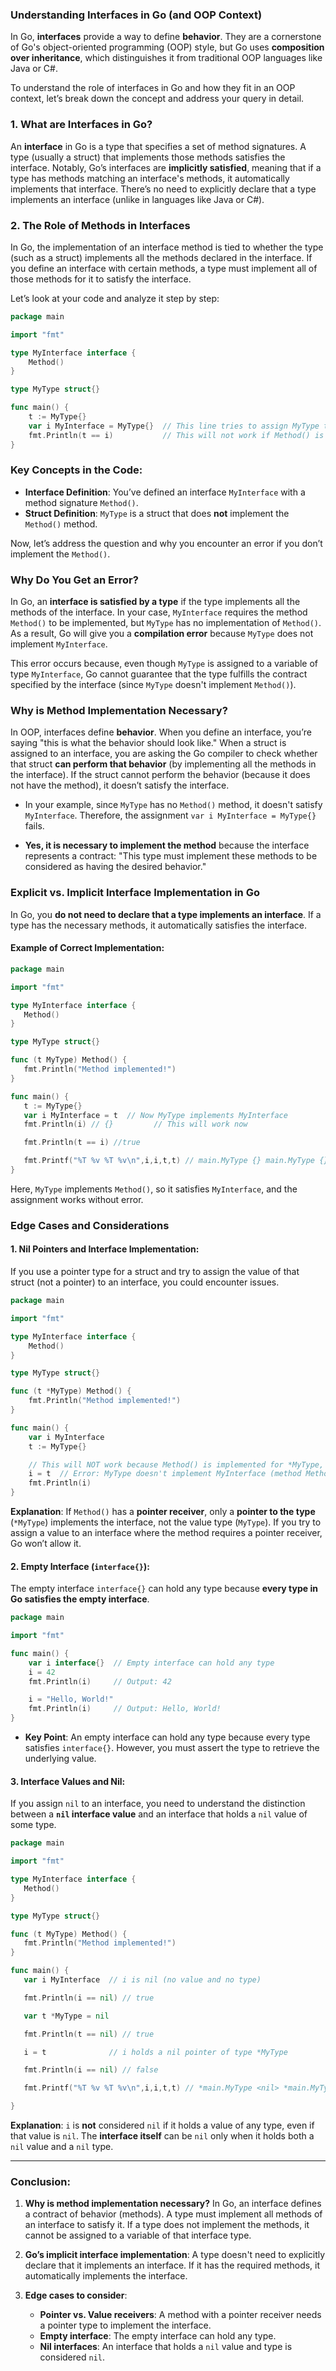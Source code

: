 ### **Understanding Interfaces in Go (and OOP Context)**

In Go, **interfaces** provide a way to define **behavior**. They are a cornerstone of Go's object-oriented programming (OOP) style, but Go uses **composition over inheritance**, which distinguishes it from traditional OOP languages like Java or C#.

To understand the role of interfaces in Go and how they fit in an OOP context, let’s break down the concept and address your query in detail.

### **1. What are Interfaces in Go?**
An **interface** in Go is a type that specifies a set of method signatures. A type (usually a struct) that implements those methods satisfies the interface. Notably, Go’s interfaces are **implicitly satisfied**, meaning that if a type has methods matching an interface's methods, it automatically implements that interface. There’s no need to explicitly declare that a type implements an interface (unlike in languages like Java or C#).

### **2. The Role of Methods in Interfaces**
In Go, the implementation of an interface method is tied to whether the type (such as a struct) implements all the methods declared in the interface. If you define an interface with certain methods, a type must implement all of those methods for it to satisfy the interface.

Let’s look at your code and analyze it step by step:

```go
package main

import "fmt"

type MyInterface interface {
	Method()
}

type MyType struct{}

func main() {
	t := MyType{}
	var i MyInterface = MyType{}  // This line tries to assign MyType to MyInterface
	fmt.Println(t == i)           // This will not work if Method() is not implemented for MyType
}
```

### **Key Concepts in the Code:**
- **Interface Definition**: You’ve defined an interface `MyInterface` with a method signature `Method()`.
- **Struct Definition**: `MyType` is a struct that does **not** implement the `Method()` method.

Now, let’s address the question and why you encounter an error if you don’t implement the `Method()`.

### **Why Do You Get an Error?**
In Go, an **interface is satisfied by a type** if the type implements all the methods of the interface. In your case, `MyInterface` requires the method `Method()` to be implemented, but `MyType` has no implementation of `Method()`. As a result, Go will give you a **compilation error** because `MyType` does not implement `MyInterface`.

This error occurs because, even though `MyType` is assigned to a variable of type `MyInterface`, Go cannot guarantee that the type fulfills the contract specified by the interface (since `MyType` doesn't implement `Method()`).

### **Why is Method Implementation Necessary?**
In OOP, interfaces define **behavior**. When you define an interface, you’re saying "this is what the behavior should look like." When a struct is assigned to an interface, you are asking the Go compiler to check whether that struct **can perform that behavior** (by implementing all the methods in the interface). If the struct cannot perform the behavior (because it does not have the method), it doesn’t satisfy the interface.

- In your example, since `MyType` has no `Method()` method, it doesn't satisfy `MyInterface`. Therefore, the assignment `var i MyInterface = MyType{}` fails.

- **Yes, it is necessary to implement the method** because the interface represents a contract: "This type must implement these methods to be considered as having the desired behavior."

### **Explicit vs. Implicit Interface Implementation in Go**
In Go, you **do not need to declare that a type implements an interface**. If a type has the necessary methods, it automatically satisfies the interface.

#### Example of Correct Implementation:
```go
package main

import "fmt"

type MyInterface interface {
   Method()
}

type MyType struct{}

func (t MyType) Method() {
   fmt.Println("Method implemented!")
}

func main() {
   t := MyType{}
   var i MyInterface = t  // Now MyType implements MyInterface
   fmt.Println(i) // {}         // This will work now

   fmt.Println(t == i) //true

   fmt.Printf("%T %v %T %v\n",i,i,t,t) // main.MyType {} main.MyType {}
}
```
Here, `MyType` implements `Method()`, so it satisfies `MyInterface`, and the assignment works without error.

### **Edge Cases and Considerations**

#### 1. **Nil Pointers and Interface Implementation:**
If you use a pointer type for a struct and try to assign the value of that struct (not a pointer) to an interface, you could encounter issues.

```go
package main

import "fmt"

type MyInterface interface {
	Method()
}

type MyType struct{}

func (t *MyType) Method() {
	fmt.Println("Method implemented!")
}

func main() {
	var i MyInterface
	t := MyType{}

	// This will NOT work because Method() is implemented for *MyType, not MyType
	i = t  // Error: MyType doesn't implement MyInterface (method Method has pointer receiver)
	fmt.Println(i)
}
```

**Explanation**: If `Method()` has a **pointer receiver**, only a **pointer to the type** (`*MyType`) implements the interface, not the value type (`MyType`). If you try to assign a value to an interface where the method requires a pointer receiver, Go won’t allow it.

#### 2. **Empty Interface (`interface{}`):**
The empty interface `interface{}` can hold any type because **every type in Go satisfies the empty interface**.

```go
package main

import "fmt"

func main() {
	var i interface{}  // Empty interface can hold any type
	i = 42
	fmt.Println(i)     // Output: 42

	i = "Hello, World!"
	fmt.Println(i)     // Output: Hello, World!
}
```

- **Key Point**: An empty interface can hold any type because every type satisfies `interface{}`. However, you must assert the type to retrieve the underlying value.

#### 3. **Interface Values and Nil:**
If you assign `nil` to an interface, you need to understand the distinction between a **`nil` interface value** and an interface that holds a `nil` value of some type.

```go
package main

import "fmt"

type MyInterface interface {
   Method()
}

type MyType struct{}

func (t MyType) Method() {
   fmt.Println("Method implemented!")
}

func main() {
   var i MyInterface  // i is nil (no value and no type)

   fmt.Println(i == nil) // true

   var t *MyType = nil

   fmt.Println(t == nil) // true

   i = t              // i holds a nil pointer of type *MyType

   fmt.Println(i == nil) // false

   fmt.Printf("%T %v %T %v\n",i,i,t,t) // *main.MyType <nil> *main.MyType <nil>

}

```

**Explanation**: `i` is **not** considered `nil` if it holds a value of any type, even if that value is `nil`. The **interface itself** can be `nil` only when it holds both a `nil` value and a `nil` type.

---

### **Conclusion:**

1. **Why is method implementation necessary?** In Go, an interface defines a contract of behavior (methods). A type must implement all methods of an interface to satisfy it. If a type does not implement the methods, it cannot be assigned to a variable of that interface type.

2. **Go’s implicit interface implementation**: A type doesn't need to explicitly declare that it implements an interface. If it has the required methods, it automatically implements the interface.

3. **Edge cases to consider**:
    - **Pointer vs. Value receivers**: A method with a pointer receiver needs a pointer type to implement the interface.
    - **Empty interface**: The empty interface can hold any type.
    - **Nil interfaces**: An interface that holds a `nil` value and type is considered `nil`.
